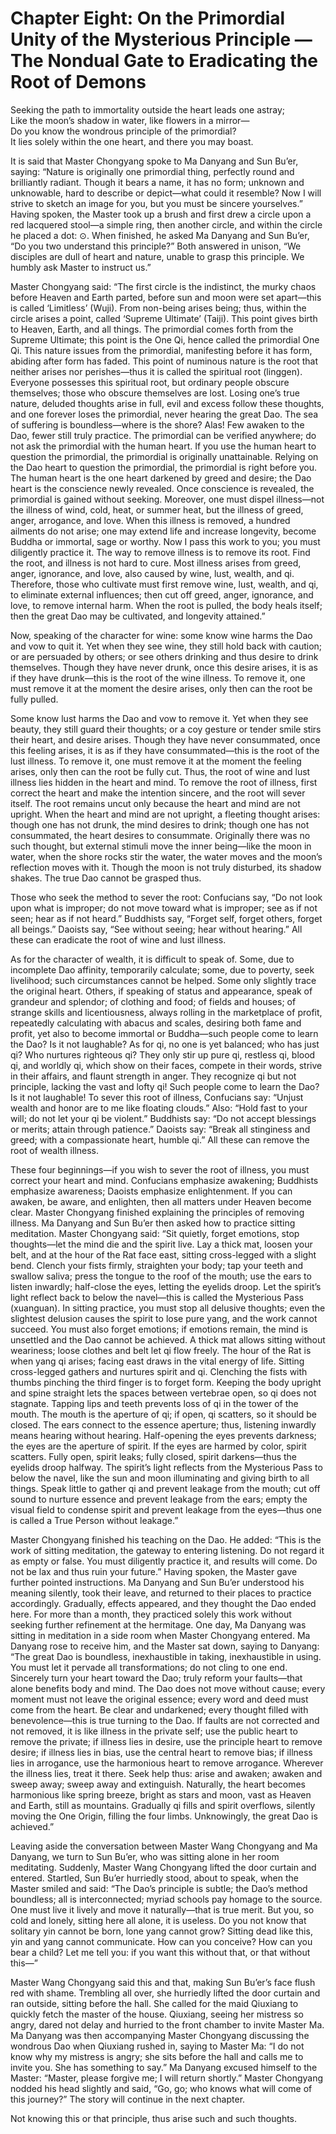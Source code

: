 # Chapter Eight: On the Primordial Unity of the Mysterious Principle — The Nondual Gate to Eradicating the Root of Demons

Seeking the path to immortality outside the heart leads one astray;  
Like the moon’s shadow in water, like flowers in a mirror—  
Do you know the wondrous principle of the primordial?  
It lies solely within the one heart, and there you may boast.

It is said that Master Chongyang spoke to Ma Danyang and Sun Bu’er, saying: “Nature is originally one primordial thing, perfectly round and brilliantly radiant. Though it bears a name, it has no form; unknown and unknowable, hard to describe or depict—what could it resemble? Now I will strive to sketch an image for you, but you must be sincere yourselves.” Having spoken, the Master took up a brush and first drew a circle upon a red lacquered stool—a simple ring, then another circle, and within the circle he placed a dot: ⊙. When finished, he asked Ma Danyang and Sun Bu’er, “Do you two understand this principle?” Both answered in unison, “We disciples are dull of heart and nature, unable to grasp this principle. We humbly ask Master to instruct us.”

Master Chongyang said: “The first circle is the indistinct, the murky chaos before Heaven and Earth parted, before sun and moon were set apart—this is called ‘Limitless’ (Wuji). From non-being arises being; thus, within the circle arises a point, called ‘Supreme Ultimate’ (Taiji). This point gives birth to Heaven, Earth, and all things. The primordial comes forth from the Supreme Ultimate; this point is the One Qi, hence called the primordial One Qi. This nature issues from the primordial, manifesting before it has form, abiding after form has faded. This point of numinous nature is the root that neither arises nor perishes—thus it is called the spiritual root (linggen). Everyone possesses this spiritual root, but ordinary people obscure themselves; those who obscure themselves are lost. Losing one’s true nature, deluded thoughts arise in full, evil and excess follow these thoughts, and one forever loses the primordial, never hearing the great Dao. The sea of suffering is boundless—where is the shore? Alas! Few awaken to the Dao, fewer still truly practice. The primordial can be verified anywhere; do not ask the primordial with the human heart. If you use the human heart to question the primordial, the primordial is originally unattainable. Relying on the Dao heart to question the primordial, the primordial is right before you. The human heart is the one heart darkened by greed and desire; the Dao heart is the conscience newly revealed. Once conscience is revealed, the primordial is gained without seeking. Moreover, one must dispel illness—not the illness of wind, cold, heat, or summer heat, but the illness of greed, anger, arrogance, and love. When this illness is removed, a hundred ailments do not arise; one may extend life and increase longevity, become Buddha or immortal, sage or worthy. Now I pass this work to you; you must diligently practice it. The way to remove illness is to remove its root. Find the root, and illness is not hard to cure. Most illness arises from greed, anger, ignorance, and love, also caused by wine, lust, wealth, and qi. Therefore, those who cultivate must first remove wine, lust, wealth, and qi, to eliminate external influences; then cut off greed, anger, ignorance, and love, to remove internal harm. When the root is pulled, the body heals itself; then the great Dao may be cultivated, and longevity attained.”

Now, speaking of the character for wine: some know wine harms the Dao and vow to quit it. Yet when they see wine, they still hold back with caution; or are persuaded by others; or see others drinking and thus desire to drink themselves. Though they have never drunk, once this desire arises, it is as if they have drunk—this is the root of the wine illness. To remove it, one must remove it at the moment the desire arises, only then can the root be fully pulled.

Some know lust harms the Dao and vow to remove it. Yet when they see beauty, they still guard their thoughts; or a coy gesture or tender smile stirs their heart, and desire arises. Though they have never consummated, once this feeling arises, it is as if they have consummated—this is the root of the lust illness. To remove it, one must remove it at the moment the feeling arises, only then can the root be fully cut. Thus, the root of wine and lust illness lies hidden in the heart and mind. To remove the root of illness, first correct the heart and make the intention sincere, and the root will sever itself. The root remains uncut only because the heart and mind are not upright. When the heart and mind are not upright, a fleeting thought arises: though one has not drunk, the mind desires to drink; though one has not consummated, the heart desires to consummate. Originally there was no such thought, but external stimuli move the inner being—like the moon in water, when the shore rocks stir the water, the water moves and the moon’s reflection moves with it. Though the moon is not truly disturbed, its shadow shakes. The true Dao cannot be grasped thus.

Those who seek the method to sever the root: Confucians say, “Do not look upon what is improper; do not move toward what is improper; see as if not seen; hear as if not heard.” Buddhists say, “Forget self, forget others, forget all beings.” Daoists say, “See without seeing; hear without hearing.” All these can eradicate the root of wine and lust illness.

As for the character of wealth, it is difficult to speak of. Some, due to incomplete Dao affinity, temporarily calculate; some, due to poverty, seek livelihood; such circumstances cannot be helped. Some only slightly trace the original heart. Others, if speaking of status and appearance, speak of grandeur and splendor; of clothing and food; of fields and houses; of strange skills and licentiousness, always rolling in the marketplace of profit, repeatedly calculating with abacus and scales, desiring both fame and profit, yet also to become immortal or Buddha—such people come to learn the Dao? Is it not laughable? As for qi, no one is yet balanced; who has just qi? Who nurtures righteous qi? They only stir up pure qi, restless qi, blood qi, and worldly qi, which show on their faces, compete in their words, strive in their affairs, and flaunt strength in anger. They recognize qi but not principle, lacking the vast and lofty qi! Such people come to learn the Dao? Is it not laughable! To sever this root of illness, Confucians say: “Unjust wealth and honor are to me like floating clouds.” Also: “Hold fast to your will; do not let your qi be violent.” Buddhists say: “Do not accept blessings or merits; attain through patience.” Daoists say: “Break all stinginess and greed; with a compassionate heart, humble qi.” All these can remove the root of wealth illness.

These four beginnings—if you wish to sever the root of illness, you must correct your heart and mind. Confucians emphasize awakening; Buddhists emphasize awareness; Daoists emphasize enlightenment. If you can awaken, be aware, and enlighten, then all matters under Heaven become clear. Master Chongyang finished explaining the principles of removing illness. Ma Danyang and Sun Bu’er then asked how to practice sitting meditation. Master Chongyang said: “Sit quietly, forget emotions, stop thoughts—let the mind die and the spirit live. Lay a thick mat, loosen your belt, and at the hour of the Rat face east, sitting cross-legged with a slight bend. Clench your fists firmly, straighten your body; tap your teeth and swallow saliva; press the tongue to the roof of the mouth; use the ears to listen inwardly; half-close the eyes, letting the eyelids droop. Let the spirit’s light reflect back to below the navel—this is called the Mysterious Pass (xuanguan). In sitting practice, you must stop all delusive thoughts; even the slightest delusion causes the spirit to lose pure yang, and the work cannot succeed. You must also forget emotions; if emotions remain, the mind is unsettled and the Dao cannot be achieved. A thick mat allows sitting without weariness; loose clothes and belt let qi flow freely. The hour of the Rat is when yang qi arises; facing east draws in the vital energy of life. Sitting cross-legged gathers and nurtures spirit and qi. Clenching the fists with thumbs pinching the third finger is to forget form. Keeping the body upright and spine straight lets the spaces between vertebrae open, so qi does not stagnate. Tapping lips and teeth prevents loss of qi in the tower of the mouth. The mouth is the aperture of qi; if open, qi scatters, so it should be closed. The ears connect to the essence aperture; thus, listening inwardly means hearing without hearing. Half-opening the eyes prevents darkness; the eyes are the aperture of spirit. If the eyes are harmed by color, spirit scatters. Fully open, spirit leaks; fully closed, spirit darkens—thus the eyelids droop halfway. The spirit’s light reflects from the Mysterious Pass to below the navel, like the sun and moon illuminating and giving birth to all things. Speak little to gather qi and prevent leakage from the mouth; cut off sound to nurture essence and prevent leakage from the ears; empty the visual field to condense spirit and prevent leakage from the eyes—thus one is called a True Person without leakage.”

Master Chongyang finished his teaching on the Dao. He added: “This is the work of sitting meditation, the gateway to entering listening. Do not regard it as empty or false. You must diligently practice it, and results will come. Do not be lax and thus ruin your future.” Having spoken, the Master gave further pointed instructions. Ma Danyang and Sun Bu’er understood his meaning silently, took their leave, and returned to their places to practice accordingly. Gradually, effects appeared, and they thought the Dao ended here. For more than a month, they practiced solely this work without seeking further refinement at the hermitage. One day, Ma Danyang was sitting in meditation in a side room when Master Chongyang entered. Ma Danyang rose to receive him, and the Master sat down, saying to Danyang: “The great Dao is boundless, inexhaustible in taking, inexhaustible in using. You must let it pervade all transformations; do not cling to one end. Sincerely turn your heart toward the Dao; truly reform your faults—that alone benefits body and mind. The Dao does not move without cause; every moment must not leave the original essence; every word and deed must come from the heart. Be clear and undarkened; every thought filled with benevolence—this is true turning to the Dao. If faults are not corrected and not removed, it is like illness in the private self; use the public heart to remove the private; if illness lies in desire, use the principle heart to remove desire; if illness lies in bias, use the central heart to remove bias; if illness lies in arrogance, use the harmonious heart to remove arrogance. Wherever the illness lies, treat it there. Seek help thus: arise and awaken; awaken and sweep away; sweep away and extinguish. Naturally, the heart becomes harmonious like spring breeze, bright as stars and moon, vast as Heaven and Earth, still as mountains. Gradually qi fills and spirit overflows, silently moving the One Origin, filling the four limbs. Unknowingly, the great Dao is achieved.”

Leaving aside the conversation between Master Wang Chongyang and Ma Danyang, we turn to Sun Bu’er, who was sitting alone in her room meditating. Suddenly, Master Wang Chongyang lifted the door curtain and entered. Startled, Sun Bu’er hurriedly stood, about to speak, when the Master smiled and said: “The Dao’s principle is subtle; the Dao’s method boundless; all is interconnected; myriad schools pay homage to the source. One must live it lively and move it naturally—that is true merit. But you, so cold and lonely, sitting here all alone, it is useless. Do you not know that solitary yin cannot be born, lone yang cannot grow? Sitting dead like this, yin and yang cannot communicate. How can you conceive? How can you bear a child? Let me tell you: if you want this without that, or that without this—”

Master Wang Chongyang said this and that, making Sun Bu’er’s face flush red with shame. Trembling all over, she hurriedly lifted the door curtain and ran outside, sitting before the hall. She called for the maid Qiuxiang to quickly fetch the master of the house. Qiuxiang, seeing her mistress so angry, dared not delay and hurried to the front chamber to invite Master Ma. Ma Danyang was then accompanying Master Chongyang discussing the wondrous Dao when Qiuxiang rushed in, saying to Master Ma: “I do not know why my mistress is angry; she sits before the hall and calls me to invite you. She has something to say.” Ma Danyang excused himself to the Master: “Master, please forgive me; I will return shortly.” Master Chongyang nodded his head slightly and said, “Go, go; who knows what will come of this journey?” The story will continue in the next chapter.

Not knowing this or that principle, thus arise such and such thoughts.